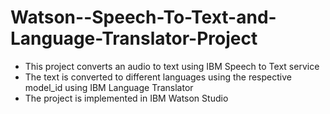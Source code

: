 # Watson--Speech-To-Text-and-Language-Translator-Project

- This project converts an audio to text using IBM Speech to Text service
- The text is converted to different languages using the respective model_id using IBM Language Translator
- The project is implemented in IBM Watson Studio
